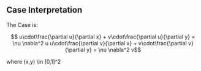 ## Case Interpretation

The Case is:
```math
	u\cdot\frac{\partial u}{\partial x} + v\cdot\frac{\partial u}{\partial y} = \nu \nabla^2 u

	u\cdot\frac{\partial v}{\partial x} + v\cdot\frac{\partial v}{\partial y} = \nu \nabla^2 v
```

where (x,y) \in [0,1]^2